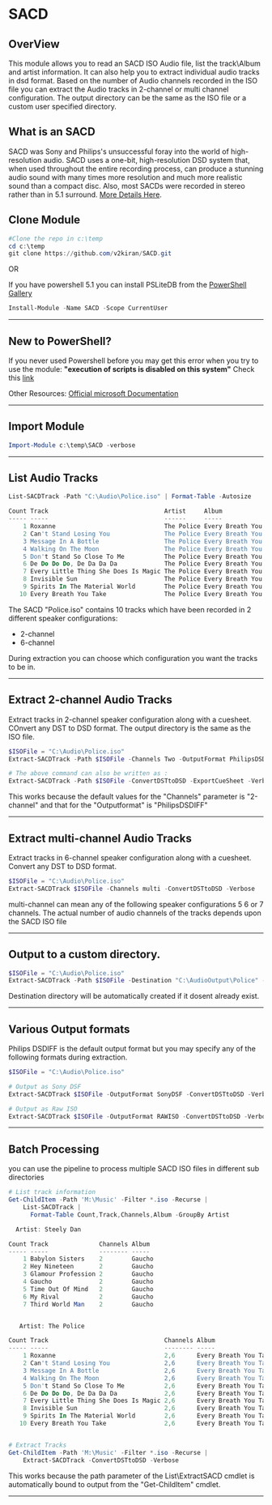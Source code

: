 # SACD

## OverView
This module allows you to read an SACD ISO Audio file, list the track\Album and artist information. It can also help you to extract individual audio tracks in dsd format.
Based on the number of Audio channels recorded in the ISO file you can extract the Audio tracks in 2-channel or multi channel configuration.
The output directory can be the same as the ISO file or a custom user specified directory.

## What is an SACD
SACD was Sony and Philips's unsuccessful foray into the world of high-resolution audio. SACD uses a one-bit, high-resolution DSD system that, when used throughout the entire recording process, can produce a stunning audio sound with many times more resolution and much more realistic sound than a compact disc. Also, most SACDs were recorded in stereo rather than in 5.1 surround. [More Details Here](https://hometheaterreview.com/super-audio-compact-disc-sacd/).


## Clone Module

```powershell
#Clone the repo in c:\temp
cd c:\temp
git clone https://github.com/v2kiran/SACD.git
```
OR

If you have powershell 5.1 you can install PSLiteDB from the [PowerShell Gallery](https://www.powershellgallery.com/)
```powershell
Install-Module -Name SACD -Scope CurrentUser
```

***

## New to PowerShell?
If you never used Powershell before you may get this error when you try to use the module:
**"execution of scripts is disabled on this system"**
Check this [link](https://stackoverflow.com/questions/4037939/powershell-says-execution-of-scripts-is-disabled-on-this-system)

Other Resources:
[Official microsoft Documentation](https://docs.microsoft.com/en-us/powershell/index?view=powershell-5.1)

***


## Import Module
```powershell
Import-Module c:\temp\SACD -verbose
```

***

## List Audio Tracks
```powershell
List-SACDTrack -Path "C:\Audio\Police.iso" | Format-Table -Autosize

Count Track                                Artist     Album                                Channels
----- -----                                ------     -----                                --------
    1 Roxanne                              The Police Every Breath You Take - The Classics 2,6
    2 Can't Stand Losing You               The Police Every Breath You Take - The Classics 2,6
    3 Message In A Bottle                  The Police Every Breath You Take - The Classics 2,6
    4 Walking On The Moon                  The Police Every Breath You Take - The Classics 2,6
    5 Don't Stand So Close To Me           The Police Every Breath You Take - The Classics 2,6
    6 De Do Do Do, De Da Da Da             The Police Every Breath You Take - The Classics 2,6
    7 Every Little Thing She Does Is Magic The Police Every Breath You Take - The Classics 2,6
    8 Invisible Sun                        The Police Every Breath You Take - The Classics 2,6
    9 Spirits In The Material World        The Police Every Breath You Take - The Classics 2,6
   10 Every Breath You Take                The Police Every Breath You Take - The Classics 2,6
```

The SACD "Police.iso" contains 10 tracks which have been recorded in 2 different speaker configurations:
- 2-channel
- 6-channel

During extraction you can choose which configuration you want the tracks to be in.
***

## Extract 2-channel Audio Tracks
Extract tracks in 2-channel speaker configuration along with a cuesheet. COnvert any DST to DSD format.
The output directory is the same as the ISO file.


```powershell
$ISOFile = "C:\Audio\Police.iso"
Extract-SACDTrack -Path $ISOFile -Channels Two -OutputFormat PhilipsDSDIFF -ConvertDSTtoDSD -ExportCueSheet -Verbose

# The above command can also be written as :
Extract-SACDTrack -Path $ISOFile -ConvertDSTtoDSD -ExportCueSheet -Verbose
```
This works because the default values for the "Channels" parameter is "2-channel" and that for the "Outputformat" is "PhilipsDSDIFF"
***

## Extract multi-channel Audio Tracks
Extract tracks in 6-channel speaker configuration along with a cuesheet. Convert any DST to DSD format.


```powershell
$ISOFile = "C:\Audio\Police.iso"
Extract-SACDTrack $ISOFile -Channels multi -ConvertDSTtoDSD -Verbose
```
multi-channel can mean any of the following speaker configurations 5 6 or 7 channels. The actual number of audio channels of the tracks depends upon the SACD ISO file
***

## Output to a custom directory.
```powershell
$ISOFile = "C:\Audio\Police.iso"
Extract-SACDTrack -Path $ISOFile -Destination "C:\AudioOutput\Police" -ConvertDSTtoDSD -Verbose
```
Destination directory will be automatically created if it dosent already exist.

***

## Various Output formats
Philips DSDIFF is the default output format but you may specify any of the following formats during extraction.

```powershell
$ISOFile = "C:\Audio\Police.iso"

# Output as Sony DSF
Extract-SACDTrack $ISOFile -OutputFormat SonyDSF -ConvertDSTtoDSD -Verbose

# Output as Raw ISO
Extract-SACDTrack $ISOFile -OutputFormat RAWISO -ConvertDSTtoDSD -Verbose
```

***

## Batch Processing
 you can use the pipeline to process multiple SACD ISO files in different sub directories

```powershell
# List track information
Get-ChildItem -Path 'M:\Music' -Filter *.iso -Recurse |
    List-SACDTrack | 
      Format-Table Count,Track,Channels,Album -GroupBy Artist

  Artist: Steely Dan

Count Track              Channels Album
----- -----              -------- -----
    1 Babylon Sisters    2        Gaucho
    2 Hey Nineteen       2        Gaucho
    3 Glamour Profession 2        Gaucho
    4 Gaucho             2        Gaucho
    5 Time Out Of Mind   2        Gaucho
    6 My Rival           2        Gaucho
    7 Third World Man    2        Gaucho


   Artist: The Police

Count Track                                Channels Album
----- -----                                -------- -----
    1 Roxanne                              2,6      Every Breath You Take - The Classics
    2 Can't Stand Losing You               2,6      Every Breath You Take - The Classics
    3 Message In A Bottle                  2,6      Every Breath You Take - The Classics
    4 Walking On The Moon                  2,6      Every Breath You Take - The Classics
    5 Don't Stand So Close To Me           2,6      Every Breath You Take - The Classics
    6 De Do Do Do, De Da Da Da             2,6      Every Breath You Take - The Classics
    7 Every Little Thing She Does Is Magic 2,6      Every Breath You Take - The Classics
    8 Invisible Sun                        2,6      Every Breath You Take - The Classics
    9 Spirits In The Material World        2,6      Every Breath You Take - The Classics
   10 Every Breath You Take                2,6      Every Breath You Take - The Classics


# Extract Tracks
Get-ChildItem -Path 'M:\Music' -Filter *.iso -Recurse |
    Extract-SACDTrack -ConvertDSTtoDSD -Verbose
```
This works because the path parameter of the List\ExtractSACD cmdlet is automatically bound to output from the "Get-ChildItem" cmdlet.

***
